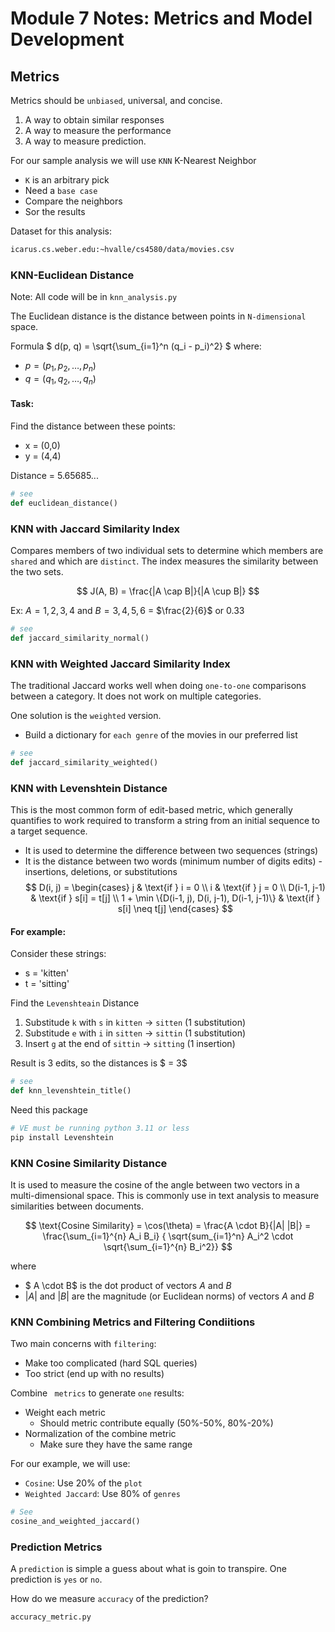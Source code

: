 # Module 7 Notes: Metrics and Model Development

## Metrics

Metrics should be `unbiased`, universal, and concise.

1. A way to obtain similar responses
2. A way to measure the performance
3. A way to measure prediction.

For our sample analysis we will use `KNN` K-Nearest Neighbor

- `K` is an arbitrary pick
- Need a `base case`
- Compare the neighbors
- Sor the results

Dataset for this analysis:

```bash
icarus.cs.weber.edu:~hvalle/cs4580/data/movies.csv
```

### KNN-Euclidean Distance

Note: All code will be in `knn_analysis.py`

The Euclidean distance is the distance between points in `N-dimensional` space.

Formula
$
d(p, q) = \sqrt{\sum_{i=1}^n (q_i - p_i)^2}
$
where:

- $p = (p_1, p_2, \dots, p_n)$
- $q = (q_1, q_2, \dots, q_n)$

#### Task:

Find the distance between these points:

- x = (0,0)
- y = (4,4)

Distance = 5.65685...

```python
# see
def euclidean_distance()
```

### KNN with Jaccard Similarity Index

Compares members of two individual sets to determine which members are `shared` and which are `distinct`. The index measures the similarity between the two sets.

$$
J(A, B) = \frac{|A \cap B|}{|A \cup B|}
$$

Ex: $A = {1, 2, 3, 4}$ and $B = {3, 4, 5, 6}$ = $\frac{2}{6}$ or $0.33$

```python
# see
def jaccard_similarity_normal()
```

### KNN with Weighted Jaccard Similarity Index

The traditional Jaccard works well when doing `one-to-one` comparisons between a category. It does not work on multiple categories.

One solution is the `weighted` version.

- Build a dictionary for `each genre` of the movies in our preferred list

```python
# see
def jaccard_similarity_weighted()
```

### KNN with Levenshtein Distance

This is the most common form of edit-based metric, which generally quantifies to work required to transform a string from an initial sequence to a target sequence.

- It is used to determine the difference between two sequences (strings)
- It is the distance between two words (minimum number of digits edits) - insertions, deletions, or substitutions
  $$
  D(i, j) =
  \begin{cases}
  j & \text{if } i = 0 \\
  i & \text{if } j = 0 \\
  D(i-1, j-1) & \text{if } s[i] = t[j] \\
  1 + \min \{D(i-1, j), D(i, j-1), D(i-1, j-1)\} & \text{if } s[i] \neq t[j]
  \end{cases}
  $$

#### For example:

Consider these strings:

- s = 'kitten'
- t = 'sitting'

Find the `Levenshteain` Distance

1. Substitude `k` with `s` in `kitten` -> `sitten` (1 substitution)
2. Substitude `e` with `i` in `sitten` -> `sittin` (1 substitution)
3. Insert `g` at the end of `sittin` -> `sitting` (1 insertion)

Result is 3 edits, so the distances is $ = 3$

```python
# see
def knn_levenshtein_title()
```

Need this package

```bash
# VE must be running python 3.11 or less
pip install Levenshtein
```

### KNN Cosine Similarity Distance

It is used to measure the cosine of the angle between two vectors in a multi-dimensional space. This is commonly use in text analysis to measure similarities between documents.

$$
\text{Cosine Similarity} = \cos(\theta)
= \frac{A \cdot B}{|A| |B|}
= \frac{\sum_{i=1}^{n} A_i B_i} { \sqrt{sum_{i=1}^n} A_i^2 \cdot \sqrt{\sum_{i=1}^{n} B_i^2}}
$$

where

- $ A \cdot B$ is the dot product of vectors $A$ and $B$
- $|A|$ and $|B|$ are the magnitude (or Euclidean norms) of vectors $A$ and $B$

### KNN Combining Metrics and Filtering Condiitions

Two main concerns with `filtering`:

- Make too complicated (hard SQL queries)
- Too strict (end up with no results)

Combine ` metrics` to generate `one` results:

- Weight each metric
  - Should metric contribute equally (50%-50%, 80%-20%)
- Normalization of the combine metric
  - Make sure they have the same range

For our example, we will use:

- `Cosine`: Use 20% of the `plot`
- `Weighted Jaccard`: Use 80% of `genres`

```python
# See
cosine_and_weighted_jaccard()
```

### Prediction Metrics

A `prediction` is simple a guess about what is goin to transpire. One prediction is `yes` or `no`.

How do we measure `accuracy` of the prediction?

```python
accuracy_metric.py
```
